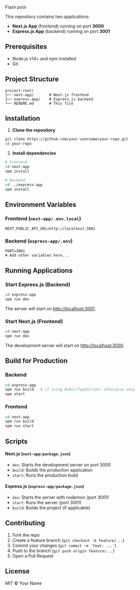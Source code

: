 Flash pool

This repository contains two applications:

* **Next.js App** (frontend) running on port **3000**
* **Express.js App** (backend) running on port **3001**

## Prerequisites

* Node.js v14+ and npm installed
* Git

## Project Structure

```
project-root/
├── next-app/       # Next.js frontend
├── express-app/    # Express.js backend
└── README.md       # This file
```

## Installation

1. **Clone the repository**

```bash
git clone https://github.com/your-username/your-repo.git
cd your-repo
```

2. **Install dependencies**

```bash
# Frontend
cd next-app
npm install

# Backend
cd ../express-app
npm install
```

## Environment Variables

### Frontend (`next-app/.env.local`)

```env
NEXT_PUBLIC_API_URL=http://localhost:3001
```

### Backend (`express-app/.env`)

```env
PORT=3001
# Add other variables here...
```

## Running Applications

### Start Express.js (Backend)

```bash
cd express-app
npm run dev
```

The server will start on [http://localhost:3001](http://localhost:3001).

### Start Next.js (Frontend)

```bash
cd next-app
npm run dev
```

The development server will start on [http://localhost:3000](http://localhost:3000).

## Build for Production

### Backend

```bash
cd express-app
npm run build   # if using Babel/TypeScript; otherwise skip
npm start
```

### Frontend

```bash
cd next-app
npm run build
npm run start
```

## Scripts

#### Next.js (`next-app/package.json`)

* `dev`: Starts the development server on port 3000
* `build`: Builds the production application
* `start`: Runs the production build

#### Express.js (`express-app/package.json`)

* `dev`: Starts the server with nodemon (port 3001)
* `start`: Runs the server (port 3001)
* `build`: Builds the project (if applicable)

## Contributing

1. Fork the repo
2. Create a feature branch (`git checkout -b feature/...`)
3. Commit your changes (`git commit -m 'feat: ...'`)
4. Push to the branch (`git push origin feature/...`)
5. Open a Pull Request

## License

MIT © Your Name

